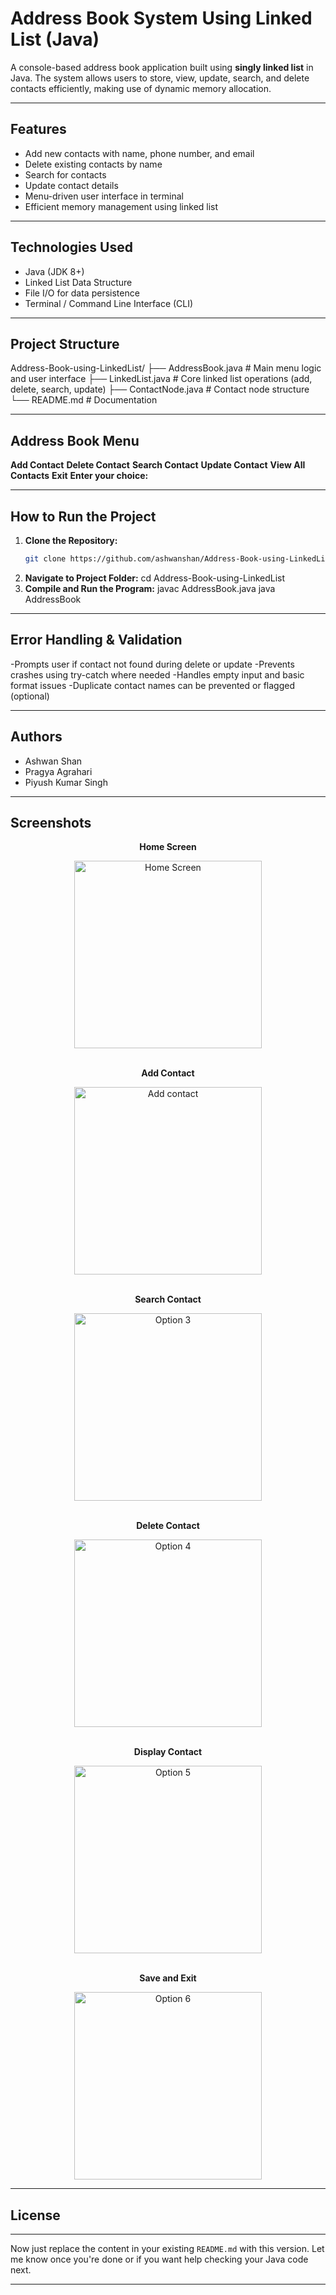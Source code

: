# Address Book System Using Linked List (Java)

A console-based address book application built using **singly linked list** in Java. The system allows users to store, view, update, search, and delete contacts efficiently, making use of dynamic memory allocation.

---

## Features

- Add new contacts with name, phone number, and email
- Delete existing contacts by name
- Search for contacts
- Update contact details
- Menu-driven user interface in terminal
- Efficient memory management using linked list

---

## Technologies Used

- Java (JDK 8+)
- Linked List Data Structure
- File I/O for data persistence
- Terminal / Command Line Interface (CLI)

---

##  Project Structure
Address-Book-using-LinkedList/
├── AddressBook.java # Main menu logic and user interface
├── LinkedList.java # Core linked list operations (add, delete, search, update)
├── ContactNode.java # Contact node structure
└── README.md # Documentation

---

## Address Book Menu 

**Add Contact**
**Delete Contact**
**Search Contact**
**Update Contact**
**View All Contacts**
**Exit**
     **Enter your choice:**

---

##  How to Run the Project
1. **Clone the Repository:**
   ```bash
   git clone https://github.com/ashwanshan/Address-Book-using-LinkedList.git
2. **Navigate to Project Folder:**
    cd Address-Book-using-LinkedList
3. **Compile and Run the Program:**
    javac AddressBook.java
    java AddressBook

 ---

 ## Error Handling & Validation
-Prompts user if contact not found during delete or update
-Prevents crashes using try-catch where needed
-Handles empty input and basic format issues
-Duplicate contact names can be prevented or flagged (optional)

---

## Authors
- Ashwan Shan
- Pragya Agrahari
- Piyush Kumar Singh

---

## Screenshots 

<div style="text-align: center;">
  <div>
    <p><strong>Home Screen</strong></p>
    <img src="https://github.com/user-attachments/assets/ae9b8e4b-9b21-40c4-9e41-e56fea743074" alt="Home Screen" style="width: 300px; display: block; margin: 0 auto;">
  </div>
  <br>
  <div>
    <p><strong>Add Contact</strong></p>
    <img src="https://github.com/user-attachments/assets/28eef6b7-cb24-4325-b75e-a6735a6355d9" alt="Add contact" style="width: 300px; display: block; margin: 0 auto;">
  </div>
  <br>
  <div>
    <p><strong>Search Contact</strong></p>
    <img src="https://github.com/user-attachments/assets/882aad75-a544-436a-99d7-755f36af9dd4" alt="Option 3" style="width: 300px; display: block; margin: 0 auto;">
  </div>
  <br>
  <div>
    <p><strong>Delete Contact</strong></p>
    <img src="https://github.com/user-attachments/assets/14f679ae-fb57-4363-84be-3a4776b3903a" alt="Option 4" style="width: 300px; display: block; margin: 0 auto;">
  </div>
  <br>
  <div>
    <p><strong>Display Contact</strong></p>
    <img src="https://github.com/user-attachments/assets/a8bde964-3bb3-4fed-9b86-4ce503cf5776" alt="Option 5" style="width: 300px; display: block; margin: 0 auto;">
  </div>
  <br>
  <div>
    <p><strong>Save and Exit</strong></p>
    <img src="https://github.com/user-attachments/assets/daab9459-60ec-4888-b515-aa5b4280f633" alt="Option 6" style="width: 300px; display: block; margin: 0 auto;">
  </div>
</div>

---

##  License

---

 Now just replace the content in your existing `README.md` with this version. Let me know once you're done or if you want help checking your Java code next.

---





